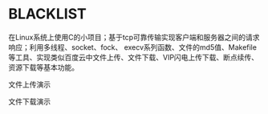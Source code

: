 # BLACKLIST
   在Linux系统上使用C的小项目；基于tcp可靠传输实现客户端和服务器之间的请求响应；利用多线程、socket、fock、
execv系列函数、文件的md5值、Makefile等工具、实现类似百度云中文件上传、文件下载、VIP闪电上传下载、断点续传、
资源下载等基本功能。 


文件上传演示

文件下载演示
